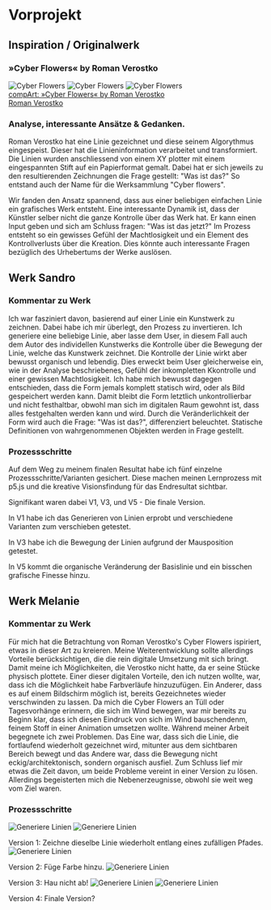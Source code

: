 # Vorprojekt

## Inspiration / Originalwerk
### »Cyber Flowers« by Roman Verostko
![Cyber Flowers](img/cyber_duet_red_300.jpg) ![Cyber Flowers](img/cyber_gr_iv_300.jpg) ![Cyber Flowers](img/cybervii_300.jpg)  
[compArt: »Cyber Flowers« by Roman Verostko](http://dada.compart-bremen.de/item/artwork/916)  
[Roman Verostko](http://www.verostko.com/)


### Analyse, interessante Ansätze & Gedanken.

Roman Verostko hat eine Linie gezeichnet und diese seinem Algorythmus eingespeist. Dieser hat die Linieninformation verarbeitet und transformiert. Die Linien wurden anschliessend von einem XY plotter mit einem eingespannten Stift auf ein Papierformat gemalt. Dabei hat er sich jeweils zu den resultierenden Zeichnungen die Frage gestellt: "Was ist das?" So entstand auch der Name für die Werksammlung "Cyber flowers".

Wir fanden den Ansatz spannend, dass aus einer beliebigen einfachen Linie ein grafisches Werk entsteht. Eine interessante Dynamik ist, dass der Künstler selber nicht die ganze Kontrolle über das Werk hat. Er kann einen Input geben und sich am Schluss fragen: "Was ist das jetzt?" Im Prozess entsteht so ein gewisses Gefühl der Machtlosigkeit und ein Element des Kontrollverlusts über die Kreation. Dies könnte auch interessante Fragen bezüglich des Urhebertums der Werke auslösen.


## Werk Sandro

### Kommentar zu Werk

Ich war fasziniert davon, basierend auf einer Linie ein Kunstwerk zu zeichnen. Dabei habe ich mir überlegt, den Prozess zu invertieren. Ich generiere eine beliebige Linie, aber lasse dem User, in diesem Fall auch dem Autor des individellen Kunstwerks die Kontrolle über die Bewegung der Linie, welche das Kunstwerk zeichnet. Die Kontrolle der Linie wirkt aber bewusst organisch und lebendig. Dies erweckt beim User gleicherweise ein, wie in der Analyse beschriebenes, Gefühl der inkompletten Kkontrolle und einer gewissen Machtlosigkeit. Ich habe mich bewusst dagegen entschieden, dass die Form jemals komplett statisch wird, oder als Bild gespeichert werden kann. Damit bleibt die Form letztlich unkontrollierbar und nicht festhaltbar, obwohl man sich im digitalen Raum gewohnt ist, dass alles festgehalten werden kann und wird. Durch die Veränderlichkeit der Form wird auch die Frage: "Was ist das?", differenziert beleuchtet. Statische Definitionen von wahrgenommenen Objekten werden in Frage gestellt.


### Prozessschritte

Auf dem Weg zu meinem finalen Resultat habe ich fünf einzelne Prozessschritte/Varianten gesichert. Diese machen meinen Lernprozess mit p5.js und die kreative Visionsfindung für das Endresultat sichtbar.

Signifikant waren dabei V1, V3, und V5 - Die finale Version.

In V1 habe ich das Generieren von Linien erprobt und verschiedene Varianten zum verschieben getestet.

In V3 habe ich die Bewegung der Linien aufgrund der Mausposition getestet.

In V5 kommt die organische Veränderung der Basislinie und ein bisschen grafische Finesse hinzu.



## Werk Melanie

### Kommentar zu Werk
Für mich hat die Betrachtung von Roman Verostko's Cyber Flowers ispiriert, etwas in dieser Art zu kreieren. Meine Weiterentwicklung sollte allerdings Vorteile berücksichtigen, die die rein digitale Umsetzung mit sich bringt. Damit meine ich Möglichkeiten, die Verostko nicht hatte, da er seine Stücke physisch plottete. Einer dieser digitalen Vorteile, den ich nutzen wollte, war, dass ich die Möglichkeit habe Farbverläufe hinzuzufügen. Ein Anderer, dass es auf einem Bildschirm möglich ist, bereits Gezeichnetes wieder verschwinden zu lassen. Da mich die Cyber Flowers an Tüll oder Tagesvorhänge erinnern, die sich im Wind bewegen, war mir bereits zu Beginn klar, dass ich diesen Eindruck von sich im Wind bauschendenm, feinem Stoff in einer Animation umsetzen wollte. Während meiner Arbeit begegnete ich zwei Problemen. Das Eine war, dass sich die Linie, die fortlaufend wiederholt gezeichnet wird, mitunter aus dem sichtbaren Bereich bewegt und das Andere war, dass die Bewegung nicht eckig/architektonisch, sondern organisch ausfiel. Zum Schluss lief mir etwas die Zeit davon, um beide Probleme vereint in einer Version zu lösen. Allerdings begeisterten mich die Nebenerzeugnisse, obwohl sie weit weg vom Ziel waren.

### Prozessschritte
![Generiere Linien](img/img1.png)  ![Generiere Linien](img/img2.png) 
  
Version 1: Zeichne dieselbe Linie wiederholt entlang eines zufälligen Pfades.
![Generiere Linien](img/v1.png) 
  
Version 2: Füge Farbe hinzu.
![Generiere Linien](img/v2.png) 
  
Version 3: Hau nicht ab!
![Generiere Linien](img/v3a.png) ![Generiere Linien](img/v3b.png) 
  
Version 4: Finale Version?
